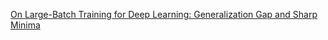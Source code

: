 [On Large-Batch Training for Deep Learning: Generalization Gap and Sharp Minima](https://arxiv.org/abs/1609.04836)
